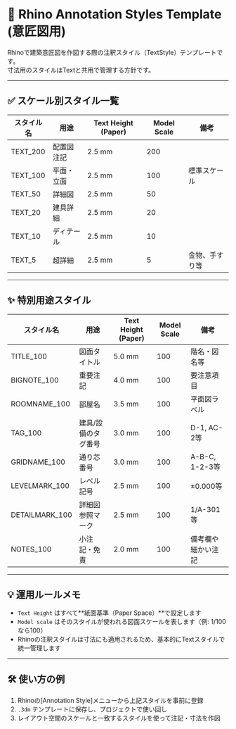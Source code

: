 # 📝 Rhino Annotation Styles Template (意匠図用)

Rhinoで建築意匠図を作図する際の注釈スタイル（TextStyle）テンプレートです。  
寸法用のスタイルはTextと共用で管理する方針です。

---

## ✅ スケール別スタイル一覧

| スタイル名  | 用途         | Text Height (Paper) | Model Scale | 備考 |
|-------------|--------------|----------------------|--------------|------|
| TEXT_200    | 配置図注記   | 2.5 mm               | 200          |      |
| TEXT_100    | 平面・立面   | 2.5 mm               | 100          | 標準スケール |
| TEXT_50     | 詳細図       | 2.5 mm               | 50           |      |
| TEXT_20     | 建具詳細     | 2.5 mm               | 20           |      |
| TEXT_10     | ディテール   | 2.5 mm               | 10           |      |
| TEXT_5      | 超詳細       | 2.5 mm               | 5            | 金物、手すり等 |

---

## ✨ 特別用途スタイル

| スタイル名        | 用途                  | Text Height (Paper) | Model Scale | 備考 |
|--------------------|------------------------|----------------------|--------------|------|
| TITLE_100          | 図面タイトル           | 5.0 mm               | 100          | 階名・図名等 |
| BIGNOTE_100        | 重要注記               | 4.0 mm               | 100          | 要注意項目 |
| ROOMNAME_100       | 部屋名                 | 3.5 mm               | 100          | 平面図ラベル |
| TAG_100            | 建具/設備のタグ番号    | 3.0 mm               | 100          | D-1, AC-2等 |
| GRIDNAME_100       | 通り芯番号             | 3.0 mm               | 100          | A-B-C, 1-2-3等 |
| LEVELMARK_100      | レベル記号             | 2.5 mm               | 100          | ±0.000等 |
| DETAILMARK_100     | 詳細図参照マーク       | 2.5 mm               | 100          | 1/A-301等 |
| NOTES_100          | 小注記・免責           | 2.0 mm               | 100          | 備考欄や細かい注記 |

---

## 💡 運用ルールメモ

- `Text Height` はすべて**紙面基準（Paper Space）**で設定します
- `Model scale` はそのスタイルが使われる図面スケールを表します（例: 1/100なら100）
- Rhinoの注釈スタイルは寸法にも適用されるため、基本的にTextスタイルで統一管理します

---

## 🛠 使い方の例

1. Rhinoの[Annotation Style]メニューから上記スタイルを事前に登録
2. `.3dm` テンプレートに保存し、プロジェクトで使い回し
3. レイアウト空間のスケールと一致するスタイルを使って注記・寸法を作図
